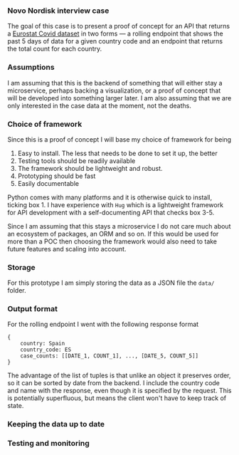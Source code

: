 ### Novo Nordisk interview case

The goal of this case is to present a proof of concept for an API that returns a [Eurostat Covid dataset](https://www.ecdc.europa.eu/en/publications-data/data-daily-new-cases-covid-19-eueea-country) in two forms — a rolling endpoint that shows the past 5 days of data for a given country code and an endpoint that returns the total count for each country.

### Assumptions
I am assuming that this is the backend of something that will either stay a microservice, perhaps backing a visualization, or a proof of concept that will be developed into something larger later. 
I am also assuming that we are only interested in the case data at the moment, not the deaths.

### Choice of framework

Since this is a proof of concept I will base my choice of framework for being
1. Easy to install. The less that needs to be done to set it up, the better
4. Testing tools should be readily available
2. The framework should be lightweight and robust.
3. Prototyping should be fast
5. Easily documentable

Python comes with many platforms and it is otherwise quick to install, ticking box 1. I have experience with `Hug` which is a lightweight framework for API development with a self-documenting API that checks box 3-5.

Since I am assuming that this stays a microservice I do not care much about an ecosystem of packages, an ORM and so on. If this would be used for more than a POC then choosing the framework would also need to take future features and scaling into account.
  
### Storage
For this prototype I am simply storing the data as a JSON file the `data/` folder.

### Output format
For the rolling endpoint I went with the following response format
```
{
	country: Spain
	country_code: ES
	case_counts: [[DATE_1, COUNT_1], ..., [DATE_5, COUNT_5]]
}
```
The advantage of the list of tuples is that unlike an object it preserves order, so it can be sorted by date from the backend. I include the country code and name with the response, even though it is specified by the request. This is potentially superfluous, but means the client won't have to keep track of state.

### Keeping the data up to date

### Testing and monitoring


